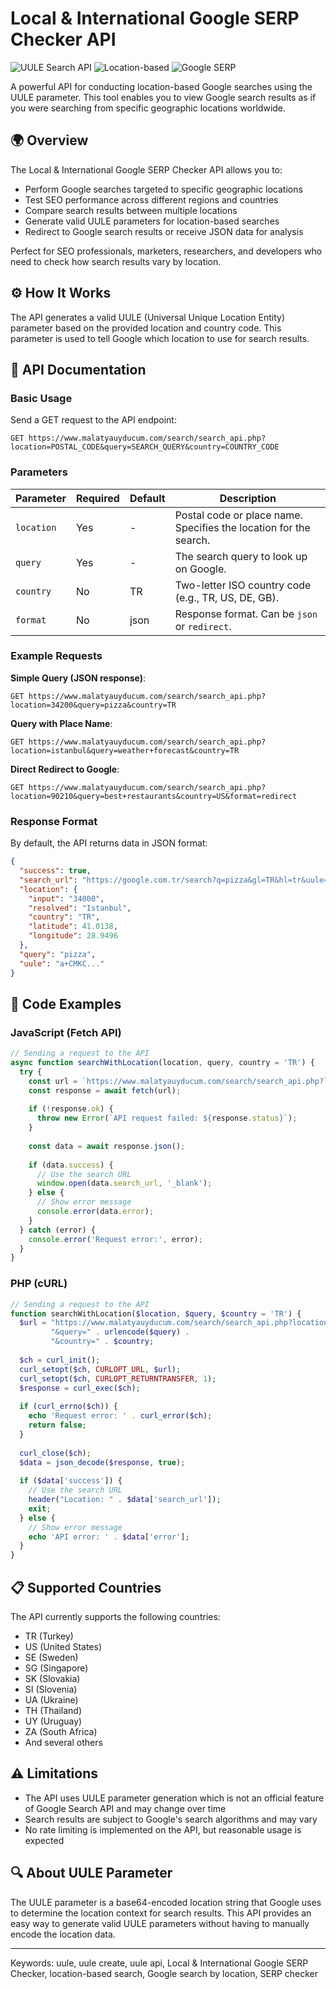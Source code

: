 # Local & International Google SERP Checker API

![UULE Search API](https://img.shields.io/badge/API-UULE%20Search-4361ee)
![Location-based](https://img.shields.io/badge/Search-Location%20Based-4895ef)
![Google SERP](https://img.shields.io/badge/SERP-Google-4cc9f0)

A powerful API for conducting location-based Google searches using the UULE parameter. This tool enables you to view Google search results as if you were searching from specific geographic locations worldwide.

## 🌍 Overview

The Local & International Google SERP Checker API allows you to:

- Perform Google searches targeted to specific geographic locations
- Test SEO performance across different regions and countries
- Compare search results between multiple locations
- Generate valid UULE parameters for location-based searches
- Redirect to Google search results or receive JSON data for analysis

Perfect for SEO professionals, marketers, researchers, and developers who need to check how search results vary by location.

## ⚙️ How It Works

The API generates a valid UULE (Universal Unique Location Entity) parameter based on the provided location and country code. This parameter is used to tell Google which location to use for search results.

## 📖 API Documentation

### Basic Usage

Send a GET request to the API endpoint:

```
GET https://www.malatyauyducum.com/search/search_api.php?location=POSTAL_CODE&query=SEARCH_QUERY&country=COUNTRY_CODE
```

### Parameters

| Parameter | Required | Default | Description |
|-----------|----------|---------|-------------|
| `location` | Yes | - | Postal code or place name. Specifies the location for the search. |
| `query` | Yes | - | The search query to look up on Google. |
| `country` | No | TR | Two-letter ISO country code (e.g., TR, US, DE, GB). |
| `format` | No | json | Response format. Can be `json` or `redirect`. |

### Example Requests

**Simple Query (JSON response)**:
```
GET https://www.malatyauyducum.com/search/search_api.php?location=34200&query=pizza&country=TR
```

**Query with Place Name**:
```
GET https://www.malatyauyducum.com/search/search_api.php?location=istanbul&query=weather+forecast&country=TR
```

**Direct Redirect to Google**:
```
GET https://www.malatyauyducum.com/search/search_api.php?location=90210&query=best+restaurants&country=US&format=redirect
```

### Response Format

By default, the API returns data in JSON format:

```json
{
  "success": true,
  "search_url": "https://google.com.tr/search?q=pizza&gl=TR&hl=tr&uule=a+CMKC...",
  "location": {
    "input": "34000",
    "resolved": "Istanbul",
    "country": "TR",
    "latitude": 41.0138,
    "longitude": 28.9496
  },
  "query": "pizza",
  "uule": "a+CMKC..."
}
```

## 🧰 Code Examples

### JavaScript (Fetch API)

```javascript
// Sending a request to the API
async function searchWithLocation(location, query, country = 'TR') {
  try {
    const url = `https://www.malatyauyducum.com/search/search_api.php?location=${encodeURIComponent(location)}&query=${encodeURIComponent(query)}&country=${country}`;
    const response = await fetch(url);
    
    if (!response.ok) {
      throw new Error(`API request failed: ${response.status}`);
    }
    
    const data = await response.json();
    
    if (data.success) {
      // Use the search URL
      window.open(data.search_url, '_blank');
    } else {
      // Show error message
      console.error(data.error);
    }
  } catch (error) {
    console.error('Request error:', error);
  }
}
```

### PHP (cURL)

```php
// Sending a request to the API
function searchWithLocation($location, $query, $country = 'TR') {
  $url = "https://www.malatyauyducum.com/search/search_api.php?location=" . urlencode($location) . 
         "&query=" . urlencode($query) . 
         "&country=" . $country;
         
  $ch = curl_init();
  curl_setopt($ch, CURLOPT_URL, $url);
  curl_setopt($ch, CURLOPT_RETURNTRANSFER, 1);
  $response = curl_exec($ch);
  
  if (curl_errno($ch)) {
    echo 'Request error: ' . curl_error($ch);
    return false;
  }
  
  curl_close($ch);
  $data = json_decode($response, true);
  
  if ($data['success']) {
    // Use the search URL
    header("Location: " . $data['search_url']);
    exit;
  } else {
    // Show error message
    echo 'API error: ' . $data['error'];
  }
}
```

## 📋 Supported Countries

The API currently supports the following countries:

- TR (Turkey)
- US (United States)
- SE (Sweden)
- SG (Singapore)
- SK (Slovakia)
- SI (Slovenia)
- UA (Ukraine)
- TH (Thailand)
- UY (Uruguay)
- ZA (South Africa)
- And several others

## ⚠️ Limitations

- The API uses UULE parameter generation which is not an official feature of Google Search API and may change over time
- Search results are subject to Google's search algorithms and may vary
- No rate limiting is implemented on the API, but reasonable usage is expected

## 🔍 About UULE Parameter

The UULE parameter is a base64-encoded location string that Google uses to determine the location context for search results. This API provides an easy way to generate valid UULE parameters without having to manually encode the location data.

---

Keywords: uule, uule create, uule api, Local & International Google SERP Checker, location-based search, Google search by location, SERP checker 
